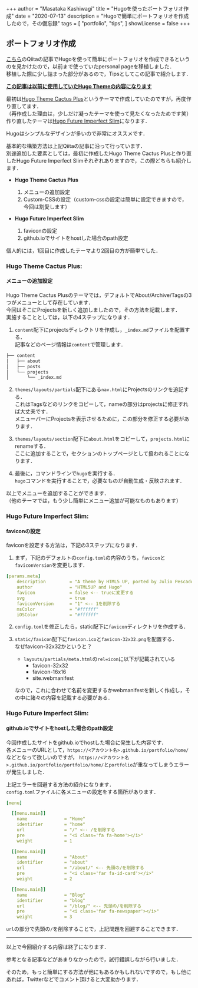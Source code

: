 +++
author = "Masataka Kashiwagi"
title = "Hugoを使ったポートフォリオ作成"
date = "2020-07-13"
description = "Hugoで簡単にポートフォリオを作成したので，その備忘録"
tags = [
    "portfolio",
    "tips",
]
showLicense = false
+++

## ポートフォリオ作成

[こちら](https://qiita.com/ysdyt/items/a581277dd1312a0e83c3)のQiitaの記事でHugoを使って簡単にポートフォリオを作成できるというのを見かけたので，以前まで使っていたpersonal pageを移植しました．  
移植した際に少し詰まった部分があるので，Tipsとしてこの記事で紹介します．

<u>**この記事は以前に使用していたHugo Themeの内容になります**</u>

最初は[Hugo Theme Cactus Plus](https://github.com/nodejh/hugo-theme-cactus-plus)というテーマで作成していたのですが，再度作り直してます．  
（再作成した理由は，少しだけ凝ったテーマを使って見たくなったためです笑）  
作り直したテーマは[Hugo Future Imperfect Slim](https://github.com/pacollins/hugo-future-imperfect-slim)になります．

Hugoはシンプルなデザインが多いので非常にオススメです．  

基本的な構築方法は上記Qiitaの記事に沿って行っています．  
別途追加した要素としては，最初に作成したHugo Theme Cactus Plusと作り直したHugo Future Imperfect Slimそれぞれありますので，この際どちらも紹介します．

* **Hugo Theme Cactus Plus**  
    1. メニューの追加設定
    2. Custom-CSSの設定（custom-cssの設定は簡単に設定できますので，今回は割愛します）

* **Hugo Future Imperfect Slim**  
    1. faviconの設定
    2. github.ioでサイトをhostした場合のpath設定

個人的には，1回目に作成したテーマより2回目の方が簡単でした．

### Hugo Theme Cactus Plus:

#### メニューの追加設定

Hugo Theme Cactus Plusのテーマでは，デフォルトでAbout/Archive/Tagsの3つがメニューとして存在しています．  
今回はそこにProjectsを新しく追加しましたので，その方法を記載します．  
実施することとしては，以下の4ステップになります．  

1. `content`配下にprojectsディレクトリを作成し，`_index.md`ファイルを配置する．  
記事などのページ情報は`content`で管理します．

```bash
├── content
│   ├── about
│   ├── posts
│   └── projects
│       └── _index.md
```

2. `themes/layouts/partials`配下にある`nav.html`にProjectsのリンクを追記する．  
これはTagsなどのリンクをコピーして，nameの部分はprojectsに修正すれば大丈夫です．  
メニューバーにProjectsを表示させるために，この部分を修正する必要があります．

3. `themes/layouts/section`配下に`about.html`をコピーして，`projects.html`にrenameする．  
ここに追加することで，セクションのトップページとして扱われることになります．

4. 最後に，コマンドラインで`hugo`を実行する．  
`hugo`コマンドを実行することで，必要なものが自動生成・反映されます．

以上でメニューを追加することができます．  
（他のテーマでは，もう少し簡単にメニュー追加が可能なものもあります）  

### Hugo Future Imperfect Slim:

#### faviconの設定

faviconを設定する方法は，下記の3ステップになります．

1. まず，下記のデフォルトの`config.toml`の内容のうち，`favicon`と`faviconVersion`を変更します．

```yaml
[params.meta]
    description         = "A theme by HTML5 UP, ported by Julio Pescador. Slimmed and enhanced by Patrick Collins. Multilingual by StatnMap. Powered by Hugo."
    author              = "HTML5UP and Hugo"
    favicon             = false <-- trueに変更する
    svg                 = true
    faviconVersion      = "1" <-- 1を削除する
    msColor             = "#ffffff"
    iOSColor            = "#ffffff"
```

2. `config.toml`を修正したら，static配下に`favicon`ディレクトリを作成する．

3. `static/favicon`配下に`favicon.ico`と`favicon-32x32.png`を配置する．  
    なぜfavicon-32x32かというと？
	* `layouts/partials/meta.html`の`rel=icon`に以下が記載されている
	    * favicon-32x32
		* favicon-16x16
		* site.webmanifest
	
    なので，これに合わせて名前を変更するかwebmanifestを新しく作成し，その中に諸々の内容を記載する必要がある．

### Hugo Future Imperfect Slim:

#### github.ioでサイトをhostした場合のpath設定

今回作成したサイトをgithub.ioでhostした場合に発生した内容です．  
各メニューのURLとして，`https://<アカウント名>.github.io/portfolio/home/`などとなって欲しいのですが，
`https://<アカウント名>.github.io/portfolio/portfolio/home/`と`portfolio`が重なってしまうエラーが発生しました．

上記エラーを回避する方法の紹介になります．  
`config.toml`ファイルに各メニューの設定をする箇所があります．

```yaml
[menu]

  [[menu.main]]
    name              = "Home"
    identifier        = "home"
    url               = "/" <-- /を削除する
    pre               = "<i class='fa fa-home'></i>"
    weight            = 1

  [[menu.main]]
    name              = "About"
    identifier        = "about"
    url               = "/about/" <-- 先頭の/を削除する
    pre               = "<i class='far fa-id-card'></i>"
    weight            = 2

  [[menu.main]]
    name              = "Blog"
    identifier        = "blog"
    url               = "/blog/" <-- 先頭の/を削除する
    pre               = "<i class='far fa-newspaper'></i>"
    weight            = 3
```

`url`の部分で先頭の`/`を削除することで，上記問題を回避することできます．
***

以上で今回紹介する内容は終了になります．

参考となる記事などがあまりなかったので，試行錯誤しながら行いました．

そのため，もっと簡単にする方法が他にもあるかもしれないですので，もし他にあれば，Twitterなどでコメント頂けると大変助かります．